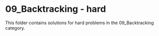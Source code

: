 # 09_Backtracking - hard
This folder contains solutions for hard problems in the 09_Backtracking category.
